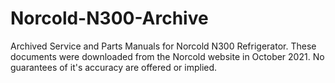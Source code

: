 # Norcold-N300-Archive
Archived Service and Parts Manuals for Norcold N300 Refrigerator.
These documents were downloaded from the Norcold website in October 2021.
No guarantees of it's accuracy are offered or implied.
